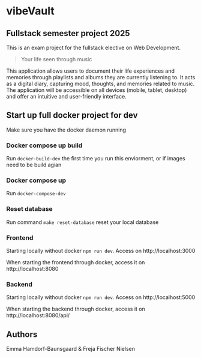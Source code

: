 # vibeVault

## Fullstack semester project 2025

This is an exam project for the fullstack elective on Web Development.

> Your life seen through music

This application allows users to document their life experiences and memories through playlists and albums they are currently listening to. It acts as a digital diary, capturing mood, thoughts, and memories related to music. The application will be accessible on all devices (mobile, tablet, desktop) and offer an intuitive and user-friendly interface.

## Start up full docker project for dev

Make sure you have the docker daemon running

### Docker compose up build

Run `docker-build-dev` the first time you run this enviorment, or if images need to be build agian

### Docker compose up

Run `docker-compose-dev`

### Reset database

Run command `make reset-database` reset your local database

### Frontend

Starting locally without docker `npm run dev`. Access on http://localhost:3000

When starting the frontend through docker, access it on http://localhost:8080

### Backend

Starting locally without docker `npm run dev`. Access on http://localhost:5000

When starting the backend through docker, access it on http://localhost:8080/api/

## Authors

Emma Hamdorf-Baunsgaard & Freja Fischer Nielsen
